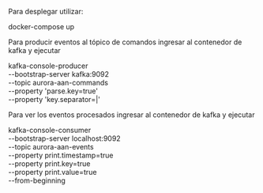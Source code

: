Para desplegar utilizar: 

docker-compose up

Para producir eventos al tópico de comandos ingresar al contenedor de kafka y ejecutar

kafka-console-producer \
	--bootstrap-server kafka:9092 \
	--topic aurora-aan-commands \
	--property 'parse.key=true' \
	--property 'key.separator=|'
 

Para ver los eventos procesados ingresar al contenedor de kafka y ejecutar
  
kafka-console-consumer \
	--bootstrap-server localhost:9092 \
	--topic aurora-aan-events \
	--property print.timestamp=true \
	--property print.key=true \
	--property print.value=true \
	--from-beginning
 